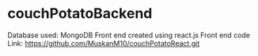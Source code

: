 # couchPotatoBackend

Database used: MongoDB
Front end created using react.js
Front end code Link: https://github.com/MuskanM10/couchPotatoReact.git
